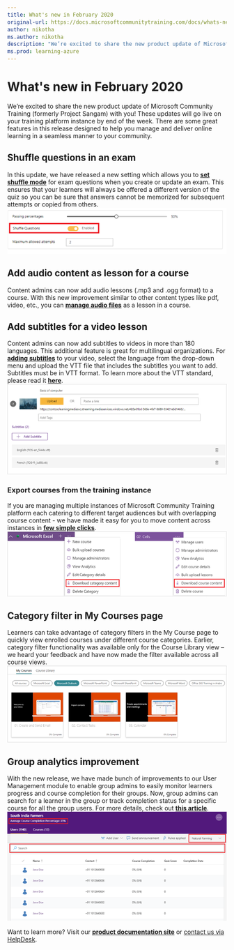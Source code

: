 ```yaml
---
title: What's new in February 2020
original-url: https://docs.microsoftcommunitytraining.com/docs/whats-new-in-february-2020
author: nikotha
ms.author: nikotha
description: "We’re excited to share the new product update of Microsoft Community Training (formerly Project Sangam) with you!"
ms.prod: learning-azure
---
```


# What's new in February 2020

We’re excited to share the new product update of Microsoft Community Training (formerly Project Sangam) with you! These updates will go live on your training platform instance by end of the week. There are some great features in this release designed to help you manage and deliver online learning in a seamless manner to your community.

## Shuffle questions in an exam

In this update, we have released a new setting which allows you to [**set shuffle mode**](../../content-management/create-content/create-course-category/add-assessments-to-a-course.md) for exam questions when you create or update an exam. This ensures that your learners will always be offered a different version of the quiz so you can be sure that answers cannot be memorized for subsequent attempts or copied from others.
![Shuffle questions in an exam](../../media/image%28211%29.png)

## Add audio content as lesson for a course

Content admins can now add audio lessons (.mp3 and .ogg format) to a course. With this new improvement similar to other content types like pdf, video, etc., you can [**manage audio files**](../../content-management/create-content/create-course-category/upload-content-to-a-course.md) as a lesson in a course.

## Add subtitles for a video lesson

Content admins can now add subtitles to videos in more than 180 languages. This additional feature is great for multilingual organizations. For [**adding subtitles**](../../content-management/create-content/create-course-category/add-subtitles-or-captions-to-video-content.md) to your video, select the language from the drop-down menu and upload the VTT file that includes the subtitles you want to add. Subtitles must be in VTT format. To learn more about the VTT standard, please read it [**here**](https://en.wikipedia.org/wiki/WebVTT).
![Add subtitles for a video lesson](../../media/image%28212%29.png)

### Export courses from the training instance

If you are managing multiple instances of Microsoft Community Training platform each catering to different target audiences but with overlapping course content -  we have made it easy for you to move content across instances in [**few simple clicks**](../../content-management/manage-content/manage-course-category/move-course-content-across-training-instance.md).  
![Export courses from the training instance](../../media/image%28213%29.png)

## Category filter in My Courses page

Learners can take advantage of category filters in the My Course page to quickly view enrolled courses under different course categories. Earlier, category filter functionality was available only for the Course Library view – we heard your feedback and have now made the filter available across all course views.
![Category filter in My Courses page](../../media/image%28214%29.png)

## Group analytics improvement

With the new release, we have made bunch of improvements to our User Management module to enable group admins to easily monitor learners progress and course completion for their groups. Now, group admins can search for a learner in the group or track completion status for a specific course for all the group users. For more details, check out [**this article**](../../analytics/in-built-reports/group-view-report.md).
![Group analytics improvement](../../media/image%28215%29.png)

Want to learn more? Visit our [**product documentation site**](https://learn.microsoft.com/azure/industry/training-services/microsoft-community-training/) or [contact us via HelpDesk](https://go.microsoft.com/fwlink/?linkid=2104630).
